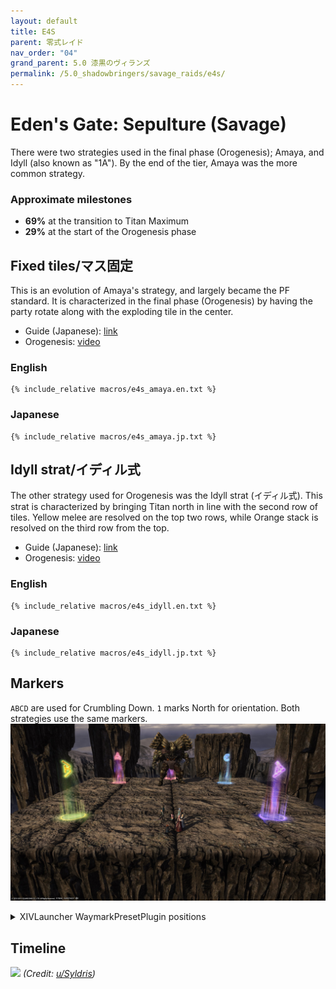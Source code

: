 ```yaml
---
layout: default
title: E4S
parent: 零式レイド
nav_order: "04"
grand_parent: 5.0 漆黒のヴィランズ
permalink: /5.0_shadowbringers/savage_raids/e4s/
---
```


# Eden's Gate: Sepulture (Savage)

There were two strategies used in the final phase (Orogenesis); Amaya, and Idyll (also known as "1A"). By the end of the tier, Amaya was the more common strategy.

### Approximate milestones

- **69%** at the transition to Titan Maximum
- **29%** at the start of the Orogenesis phase

## Fixed tiles/マス固定

This is an evolution of Amaya's strategy, and largely became the PF standard. It is characterized in the final phase (Orogenesis) by having the party rotate along with the exploding tile in the center.

- Guide (Japanese): [link](https://jp.finalfantasyxiv.com/lodestone/character/9416493/blog/4188969/)
- Orogenesis: [video](https://youtu.be/wyCey_t9MiI)

### English
```
{% include_relative macros/e4s_amaya.en.txt %}
```

### Japanese
```
{% include_relative macros/e4s_amaya.jp.txt %}
```

## Idyll strat/イディル式

The other strategy used for Orogenesis was the Idyll strat (イディル式). This strat is characterized by bringing Titan north in line with the second row of tiles. Yellow melee are resolved on the top two rows, while Orange stack is resolved on the third row from the top.

- Guide (Japanese): [link](https://kanatan.info/archives/18869710.html)
- Orogenesis: [video](https://youtu.be/HRN7Fw9xbrA)

### English
```
{% include_relative macros/e4s_idyll.en.txt %}
```

### Japanese
```
{% include_relative macros/e4s_idyll.jp.txt %}
```

## Markers

`ABCD` are used for Crumbling Down. `1` marks North for orientation. Both strategies use the same markers.
![](images/markers.jpg)
<details markdown=block>
<summary>XIVLauncher WaymarkPresetPlugin positions</summary>

```json
{
  "Name":"E4S",
  "MapID":690,
  "A":{"X":88.5,"Y":0.0,"Z":88.5,"ID":0,"Active":true},
  "B":{"X":88.5,"Y":0.0,"Z":111.5,"ID":1,"Active":true},
  "C":{"X":111.5,"Y":0.0,"Z":88.5,"ID":2,"Active":true},
  "D":{"X":111.5,"Y":0.0,"Z":111.5,"ID":3,"Active":true},
  "One":{"X":100.0,"Y":0.0,"Z":82.0,"ID":4,"Active":true},
  "Two":{"X":0.0,"Y":0.0,"Z":0.0,"ID":5,"Active":false},
  "Three":{"X":0.0,"Y":0.0,"Z":0.0,"ID":6,"Active":false},
  "Four":{"X":0.0,"Y":0.0,"Z":0.0,"ID":7,"Active":false}
}
```

</details>

## Timeline

![](https://i.redd.it/muhkp07u3bh31.png)
*(Credit: [u/Syldris](https://www.reddit.com/r/ffxiv/comments/cokaco/e4s_rotation_and_timeline_reformed/))*